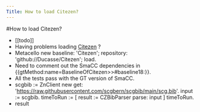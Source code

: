 ---Title: How to load Citezen?---#How to load Citezen?- [[todo]]- Having problems loading [Citezen](https://github.com/Ducasse/Citezen) ?- Metacello new
   baseline: 'Citezen';
   repository: 'github://Ducasse/Citezen';
   load.- Need to comment out the SmaCC dependencies in {{gtMethod:name=BaselineOfCitezen>>#baseline18:}}.- All the tests pass with the GT version of SmaCC.- scgbib := ZnClient new		get: 'https://raw.githubusercontent.com/scgbern/scgbib/main/scg.bib'.input := scgbib. timeToRun := [ result := CZBibParser parse: input ] timeToRun.- result